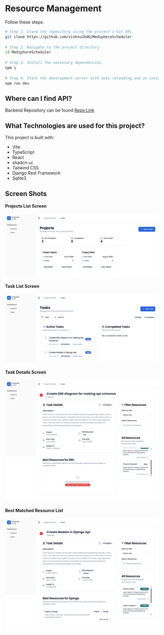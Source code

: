# Resource Management

Follow these steps:

```sh
# Step 1: Clone the repository using the project's Git URL.
git clone https://github.com/vishnu2646/MediphoreScheduler

# Step 2: Navigate to the project directory.
cd MediphoreScheduler

# Step 3: Install the necessary dependencies.
npm i

# Step 4: Start the development server with auto-reloading and an instant preview.
npm run dev
```

## Where can I find API?
Backend Repository can be found [Repo Link](https://github.com/vishnu2646/MediPhoreSchedulerApi)

## What Technologies are used for this project?

This project is built with:

- Vite
- TypeScript
- React
- shadcn-ui
- Tailwind CSS
- Django Rest Framework
- Sqlite3

## Screen Shots

#### Projects List Screen

![Projects screen](image.png)

#### Task List Screen

![Task List](image-1.png)

#### Task Details Screen

![Task Detail](<Task Details.png>)

#### Best Matched Resource List

![alt text](<Best Matched Resource.png>)